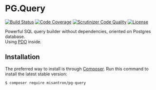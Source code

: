 # PG.Query

[![Build Status](https://img.shields.io/travis/newmediatech/pg-query.svg?style=flat-square&maxAge=2592000)](https://travis-ci.org/newmediatech/pg-query)
[![Code Coverage](https://img.shields.io/scrutinizer/coverage/g/newmediatech/pg-query.svg?style=flat-square)](https://scrutinizer-ci.com/g/newmediatech/pg-query)
[![Scrutinizer Code Quality](https://img.shields.io/scrutinizer/g/newmediatech/pg-query.svg?style=flat-square)](https://scrutinizer-ci.com/g/newmediatech/pg-query)
[![License](https://img.shields.io/github/license/newmediatech/pg-query.svg?style=flat-square)](https://github.com/misantron/pg-query)

Powerful SQL query builder without dependencies, oriented on Postgres database.  
Using [PDO](http://php.net/PDO) inside. 

## Installation

The preferred way to install is through [Composer](https://getcomposer.org).
Run this command to install the latest stable version:

```shell
$ composer require misantron/pg-query
```